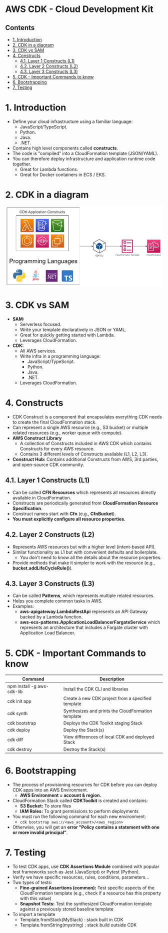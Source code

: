# AWS CDK - Cloud Development Kit<!-- omit in toc -->

## Contents <!-- omit in toc -->

- [1. Introduction](#1-introduction)
- [2. CDK in a diagram](#2-cdk-in-a-diagram)
- [3. CDK vs SAM](#3-cdk-vs-sam)
- [4. Constructs](#4-constructs)
  - [4.1. Layer 1 Constructs (L1)](#41-layer-1-constructs-l1)
  - [4.2. Layer 2 Constructs (L2)](#42-layer-2-constructs-l2)
  - [4.3. Layer 3 Constructs (L3)](#43-layer-3-constructs-l3)
- [5. CDK - Important Commands to know](#5-cdk---important-commands-to-know)
- [6. Bootstrapping](#6-bootstrapping)
- [7. Testing](#7-testing)

# 1. Introduction

- Define your cloud infrastructure using a familiar language:
  - JavaScript/TypeScript.
  - Python.
  - Java.
  - .NET.
- Contains high level components called **constructs**.
- The code is "compiled" into a CloudFormation template (JSON/YAML).
- You can therefore deploy infrastructure and application runtime code together.
  - Great for Lambda functions.
  - Great for Docker containers in ECS / EKS.

# 2. CDK in a diagram

![CDK Diagram](Images/AWSCloudDevelopmentKitDiagram.png)

# 3. CDK vs SAM

- **SAM:**
  - Serverless focused.
  - Write your template declaratively in JSON or YAML.
  - Great for quickly getting started with Lambda.
  - Leverages CloudFormation.
- **CDK:**
  - All AWS services.
  - Write infra in a programming language:
    - JavaScript/TypeScript.
    - Python.
    - Java.
    - .NET.
  - Leverages CloudFormation.

# 4. Constructs

- CDK Construct is a component that encapsulates everything CDK needs to create the final CloudFormation stack.
- Can represent a single AWS resource (e.g., S3 bucket) or multiple related resources (e.g., worker queue with compute).
- **AWS Construct Library**
  - A collection of Constructs included in AWS CDK which contains Constructs for every AWS resource.
  - Contains 3 different levels of Constructs available (L1, L2, L3).
- **Construct Hub:** Contains additional Constructs from AWS, 3rd parties, and open-source CDK community.

## 4.1. Layer 1 Constructs (L1)

- Can be called **CFN Resources** which represents all resources directly available in CloudFormation.
- Constructs are periodically generated from **CloudFormation Resource Specification**.
- Construct names start with **Cfn** (e.g., **CfnBucket**).
- **You must explicitly configure all resource properties.**

## 4.2. Layer 2 Constructs (L2)

- Represents AWS resources but with a higher level (intent-based API).
- Similar functionality as L1 but with convenient defaults and boilerplate.
  - You don't need to know all the details about the resource properties.
- Provide methods that make it simpler to work with the resource (e.g., **bucket.addLifeCycleRule()**).

## 4.3. Layer 3 Constructs (L3)

- Can be called **Patterns**, which represents multiple related resources.
- Helps you complete common tasks in AWS.
- Examples:
  - **aws-apigateway.LambdaRestApi** represents an API Gateway backed by a Lambda function.
  - **aws-ecs-patterns.ApplicationLoadBalancerFargateService** which represents an architecture that includes a Fargate cluster with Application Load Balancer.

# 5. CDK - Important Commands to know

| Command                    | Description                                        |
| -------------------------- | -------------------------------------------------- |
| npm install -g aws-cdk-lib | Install the CDK CLI and libraries                  |
| cdk init app               | Create a new CDK project from a specified template |
| cdk synth                  | Synthesizes and prints the CloudFormation template |
| cdk bootstrap              | Deploys the CDK Toolkit staging Stack              |
| cdk deploy                 | Deploy the Stack(s)                                |
| cdk diff                   | View differences of local CDK and deployed Stack   |
| cdk destroy                | Destroy the Stack(s)                               |

# 6. Bootstrapping

- The process of provisioning resources for CDK before you can deploy CDK apps into an AWS Environment.
  - **AWS Environment = account & region.**
- CloudFormation Stack called **CDKToolkit** is created and contains:
  - **S3 Bucket:** To store files
  - **IAM Roles:** To grant permissions to perform deployments
- You must run the following command for each new environment:
  - `cdk bootstrap aws://<aws_account>/<aws_region>`
- Otherwise, you will get an **error "Policy contains a statement with one or more invalid principal"**.

# 7. Testing

- To test CDK apps, use **CDK Assertions Module** combined with popular test frameworks such as Jest (JavaScript) or Pytest (Python).
- Verify we have specific resources, rules, conditions, parameters...
- Two types of tests:
  - **Fine-grained Assertions (common):** Test specific aspects of the CloudFormation template (e.g., check if a resource has this property with this value)
  - **Snapshot Tests:** Test the synthesized CloudFormation template against a previously stored baseline template
- To import a template
  - Template.fromStack(MyStack) : stack built in CDK
  - Template.fromString(mystring) : stack build outside CDK
